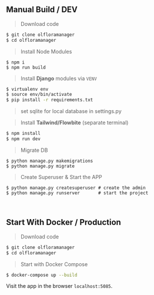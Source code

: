 

## Manual Build / DEV

> Download code

```bash
$ git clone olfloramanager
$ cd olfloramanager
```
 
> Install Node Modules 

```
$ npm i
$ npm run build
```

> Install **Django** modules via `VENV`  

```bash
$ virtualenv env
$ source env/bin/activate
$ pip install -r requirements.txt
```

> set sqlite for local database in settings.py


> Install **Tailwind/Flowbite** (separate terminal)

```bash
$ npm install
$ npm run dev        
```

> Migrate DB

```
$ python manage.py makemigrations
$ python manage.py migrate
```

> Create Superuser & Start the APP

```
$ python manage.py createsuperuser # create the admin
$ python manage.py runserver       # start the project
```

<br />

## Start With Docker / Production

> Download code

```bash
$ git clone olfloramanager
$ cd olfloramanager
```

> Start with Docker Compose

```bash
$ docker-compose up --build 
``` 

Visit the app in the browser `localhost:5085`.

<br />



